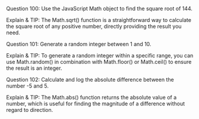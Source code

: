 Question 100: Use the JavaScript Math object to find the square root of 144.

Explain & TIP: The Math.sqrt() function is a straightforward way to calculate the square root of any positive number, directly providing the result you need.


Question 101: Generate a random integer between 1 and 10.

Explain & TIP: To generate a random integer within a specific range, you can use Math.random() in combination with Math.floor() or Math.ceil() to ensure the result is an integer.


Question 102: Calculate and log the absolute difference between the number -5 and 5.

Explain & TIP: The Math.abs() function returns the absolute value of a number, which is useful for finding the magnitude of a difference without regard to direction.